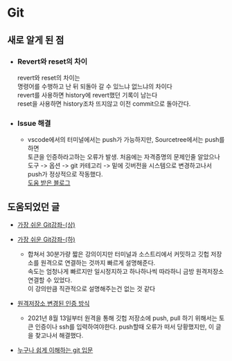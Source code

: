 # Git

## 새로 알게 된 점
- ### Revert와 reset의 차이

    revert와 reset의 차이는  
    명령어를 수행하고 난 뒤 되돌아 갈 수 있느냐 없느냐의 차이다  
    revert를 사용하면 history에 revert했던 기록이 남는다  
    reset을 사용하면 history조차 뜨지않고 이전 commit으로 돌아간다.

 - ### Issue 해결  
    - vscode에서의 터미널에서는 push가 가능하지만, Sourcetree에서는 push를 하면  
    토큰을 인증하라고하는 오류가 발생. 처음에는 자격증명의 문제인줄 알았으나  
    도구 -> 옵션 -> git 카테고리 -> 밑에 깃버전을 시스템으로 변경하고나서  
    push가 정상적으로 작동했다.  
    [도움 받은 블로그](https://itchbo.tistory.com/79)


## 도움되었던 글  
- [가장 쉬운 Git강좌-(상)](https://youtu.be/FXDjmsiv8fI)  
    
- [가장 쉬운 Git강좌-(하)](https://youtu.be/GaKjTjwcKQo)
    - 합쳐서 30분가량 짧은 강의이지만 터미널과 소스트리에서 커밋하고 깃헙 저장소를 원격으로 연결하는 것까지 빠르게 설명해준다.   
    속도는 엄청나게 빠르지만 일시정지하고 하나하나씩 따라하니 금방 원격저장소 연결할 수 있었다.  
    이 강의만큼 직관적으로 설명해주는건 없는 것 같다
- [원격저장소 변경된 인증 방식](https://www.yalco.kr/_02_github_token/)
    - 2021년 8월 13일부터 원격을 통해 깃헙 저장소에 push, pull 하기 위해서는 토큰 인증이나 ssh를 입력하여야한다. push할때 오류가 떠서 당황했지만, 이 글을 찾고나서 해결했다. 
- [누구나 쉽게 이해하는 git 입문](https://backlog.com/git-tutorial/kr/intro/intro1_1.html)

